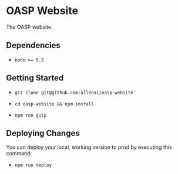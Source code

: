 # OASP Website

The OASP website.

## Dependencies

* `node >= 5.5`

## Getting Started

* `git clone git@github.com:allenai/oasp-website`

* `cd oasp-website && npm install`

* `npm run gulp`

## Deploying Changes

You can deploy your local, working version to prod by executing this command:

* `npm run deploy`
